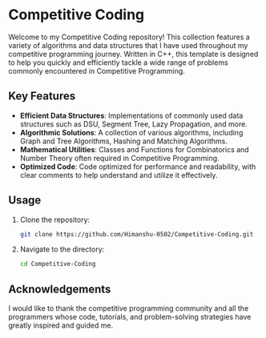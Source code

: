 # Competitive Coding

Welcome to my Competitive Coding repository! This collection features a variety of algorithms and data structures that I have used throughout my competitive programming journey. Written in C++, this template is designed to help you quickly and efficiently tackle a wide range of problems commonly encountered in Competitive Programming.

## Key Features

- **Efficient Data Structures**: Implementations of commonly used data structures such as DSU, Segment Tree, Lazy Propagation, and more.
- **Algorithmic Solutions**: A collection of various algorithms, including Graph and Tree Algorithms, Hashing and Matching Algorithms.
- **Mathematical Utilities**: Classes and Functions for Combinatorics and Number Theory often required in Competitive Programming.
- **Optimized Code**: Code optimized for performance and readability, with clear comments to help understand and utilize it effectively.

## Usage

1. Clone the repository:
   ```sh
   git clone https://github.com/Himanshu-0502/Competitive-Coding.git
   ```

2. Navigate to the directory:
   ```sh
   cd Competitive-Coding
   ```
   
## Acknowledgements

I would like to thank the competitive programming community and all the programmers whose code, tutorials, and problem-solving strategies have greatly inspired and guided me.